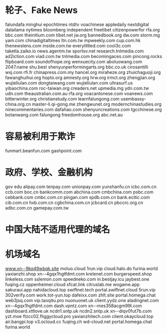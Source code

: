 # 轮子、Fake News
falundafa
minghui
epochtimes
ntdtv
voachinese
appledaily
nextdigital
dalailama
nytimes
bloomberg
independent
freetibet
citizenpowerfor
rfa.org
bbc.com
theinitium.com
tibet.net
jw.org
bannedbook.org
dw.com
storm.mg
yam.com
chinadigitaltimes
ltn.com.tw
mpweekly.com
cup.com.hk
thenewslens.com
inside.com.tw
everylittled.com
cool3c.com
taketla.zaiko.io
news.agentm.tw
sportsv.net
research.tnlmedia.com
ad2iction.com
viad.com.tw
tnlmedia.com
becomingaces.com
pincong.rocks
flipboard.com
soundofhope.org
wenxuecity.com
aboluowang.com
2047.name
shu.best
shenyunperformingarts.org
bbc.co.uk
cirosantilli
wsj.com
rfi.fr
chinapress.com.my
hancel.org
miraheze.org
zhuichaguoji.org
fawanghuihui.org
hopto.org
amnesty.org
hrw.org
irmct.org
zhengjian.org
wujieliulan.com
dongtaiwang.com
wujieliulan.com
ultrasurf.us
yibaochina.com
roc-taiwan.org
creaders.net
upmedia.mg
ydn.com.tw
udn.com
theaustralian.com.au
rfa.org
voacantonese.com
voanews.com
bitterwinter.org
christianstudy.com
learnfalungong.com
usembassy-china.org.cn
master-li.qi-gong.me
zhengwunet.org
modernchinastudies.org
ninecommentaries.com
dafahao.com
shenyuncreations.com
tgcchinese.org
botanwang.com
falungong
freedomhouse.org
abc.net.au
# 容易被利用于欺诈
funmart.beanfun.com
gashpoint.com
# 政府、学校、金融机构
gov
edu
alipay.com
tenpay.com
unionpay.com
yunshanfu.cn
icbc.com.cn
ccb.com
boc.cn
bankcomm.com
abchina.com
cmbchina.com
psbc.com
cebbank.com
cmbc.com.cn
pingan.com
spdb.com.cn
bank.ecitic.com
cib.com.cn
hxb.com.cn
cgbchina.com.cn
jcbcard.cn
pbccrc.org.cn
adbc.com.cn
gamepay.com.tw
# 中国大陆不适用代理的域名
# 机场域名
www.xn--9kq49wbqk.site
moluo.cloud
1run.vip
cloud.halo.do
furina.world
yaxianzhi.shop
xn--4gqx1hgtfdmt.com
krelenet.com
burgerspeed.shop
linkeless.com
sslemon.com
speedneko.com
in.bestjay.icu
jaybest.one
fuqing.cz
oppenheimer.cloud
sfcat.link
citruslab.me
wogame.app
sakuraui.app
nahidacloud.top
swiftnet.tech
portal.swiftnet.cloud
5run.vip
302verify.com
work.tot-yun.top
dafeixx.com
zhlt.site
portal.homega.chat
web3jsq.com
vip.taoqitu.pro
nuonuonet.uk
client.yydz.one
aladingnet.com
xn--4gqx1hgtfdmt.com
dash.vpntz.com
xn--mes358acgm99l.com
dashboard.xttlove.uk
ncdn1.sntp.uk
ncdn2.sntp.uk
xn--diqv0fut7b.com
yzt.moe
ftzcc02.fliggycloud.pro
yaxianzhitech.com
client.okaycloud.top
air.bangpi.top
v3.ocloud.cc
fuqing.ch
wd-cloud.net
portal.homega.chat
furina.world
